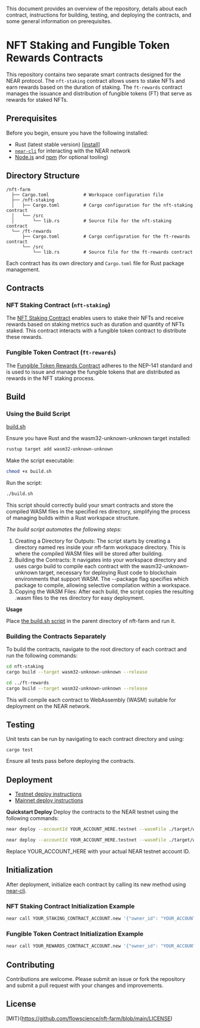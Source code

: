 This document provides an overview of the repository, details about each contract, instructions for building, testing, and deploying the contracts, and some general information on prerequisites.

# NFT Staking and Fungible Token Rewards Contracts

This repository contains two separate smart contracts designed for the NEAR protocol. The `nft-staking` contract allows users to stake NFTs and earn rewards based on the duration of staking. The `ft-rewards` contract manages the issuance and distribution of fungible tokens (FT) that serve as rewards for staked NFTs.

## Prerequisites

Before you begin, ensure you have the following installed:
- Rust (latest stable version) [[install]](https://www.rust-lang.org/tools/install)
- [`near-cli`](https://github.com/near/near-cli) for interacting with the NEAR network
- [Node.js](https://nodejs.org/en/download/current) and [npm](https://docs.npmjs.com/downloading-and-installing-node-js-and-npm/) (for optional tooling)

## Directory Structure
```
/nft-farm
  ├── Cargo.toml             # Workspace configuration file
  ├── /nft-staking
  │   ├── Cargo.toml         # Cargo configuration for the nft-staking contract
  │   └── /src
  │       └── lib.rs         # Source file for the nft-staking contract
  └── /ft-rewards
      ├── Cargo.toml         # Cargo configuration for the ft-rewards contract
      └── /src
          └── lib.rs         # Source file for the ft-rewards contract
```

Each contract has its own directory and `Cargo.toml` file for Rust package management.

## Contracts

### NFT Staking Contract (`nft-staking`)

The [NFT Staking Contract](https://github.com/flowscience/nft-farm/tree/main/nft-staking) enables users to stake their NFTs and receive rewards based on staking metrics such as duration and quantity of NFTs staked. This contract interacts with a fungible token contract to distribute these rewards.

### Fungible Token Contract (`ft-rewards`)

The [Fungible Token Rewards Contract](https://github.com/flowscience/nft-farm/tree/main/ft-rewards) adheres to the NEP-141 standard and is used to issue and manage the fungible tokens that are distributed as rewards in the NFT staking process.

## Build

### Using the Build Script

[build.sh](https://github.com/flowscience/nft-farm/blob/main/build.sh)

Ensure you have Rust and the wasm32-unknown-unknown target installed:
```bash
rustup target add wasm32-unknown-unknown
```

Make the script executable:
```bash
chmod +x build.sh
```

Run the script:
```bash
./build.sh
```

This script should correctly build your smart contracts and store the compiled WASM files in the specified res directory, simplifying the process of managing builds within a Rust workspace structure.

_The build script automates the following steps:_

1. Creating a Directory for Outputs: The script starts by creating a directory named res inside your nft-farm workspace directory. This is where the compiled WASM files will be stored after building.
2. Building the Contracts: It navigates into your workspace directory and uses cargo build to compile each contract with the wasm32-unknown-unknown target, necessary for deploying Rust code to blockchain environments that support WASM. The --package flag specifies which package to compile, allowing selective compilation within a workspace.
3. Copying the WASM Files: After each build, the script copies the resulting .wasm files to the res directory for easy deployment.

**Usage**

Place [the build.sh script](https://github.com/flowscience/nft-farm/blob/main/build.sh) in the parent directory of nft-farm and run it.

### Building the Contracts Separately

To build the contracts, navigate to the root directory of each contract and run the following commands:

```bash
cd nft-staking
cargo build --target wasm32-unknown-unknown --release

cd ../ft-rewards
cargo build --target wasm32-unknown-unknown --release
```

This will compile each contract to WebAssembly (WASM) suitable for deployment on the NEAR network.

## Testing
Unit tests can be run by navigating to each contract directory and using:

`cargo test`

Ensure all tests pass before deploying the contracts.

## Deployment

- [Testnet deploy instructions](https://github.com/flowscience/nft-farm/blob/main/testnetdeploy.md)
- [Mainnet deploy instructions](https://github.com/flowscience/nft-farm/blob/main/mainnetdeploy.md)

**Quickstart Deploy**
Deploy the contracts to the NEAR testnet using the following commands:

```bash
near deploy --accountId YOUR_ACCOUNT_HERE.testnet --wasmFile ./target/wasm32-unknown-unknown/release/nft_staking.wasm

near deploy --accountId YOUR_ACCOUNT_HERE.testnet --wasmFile ./target/wasm32-unknown-unknown/release/ft_rewards.wasm
```
Replace YOUR_ACCOUNT_HERE with your actual NEAR testnet account ID.

## Initialization
After deployment, initialize each contract by calling its new method using [near-cli](https://docs.near.org/docs/tools/near-cli).

### NFT Staking Contract Initialization Example

```bash
near call YOUR_STAKING_CONTRACT_ACCOUNT.new '{"owner_id": "YOUR_ACCOUNT_HERE.testnet", "nft_contract_id": "NFT_CONTRACT_HERE.testnet", "rewards_contract_id": "REWARDS_CONTRACT_HERE.testnet", "reward_rate": 0.1}' --accountId YOUR_ACCOUNT_HERE.testnet
```
### Fungible Token Contract Initialization Example

```bash
near call YOUR_REWARDS_CONTRACT_ACCOUNT.new '{"owner_id": "YOUR_ACCOUNT_HERE.testnet", "total_supply": "1000000"}' --accountId YOUR_ACCOUNT_HERE.testnet
```

## Contributing
Contributions are welcome. Please submit an issue or fork the repository and submit a pull request with your changes and improvements.

## License
[MIT}(https://github.com/flowscience/nft-farm/blob/main/LICENSE)

